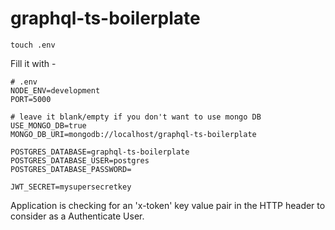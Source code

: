 # graphql-ts-boilerplate

```
touch .env
```

Fill it with -

```
# .env
NODE_ENV=development
PORT=5000

# leave it blank/empty if you don't want to use mongo DB
USE_MONGO_DB=true
MONGO_DB_URI=mongodb://localhost/graphql-ts-boilerplate

POSTGRES_DATABASE=graphql-ts-boilerplate
POSTGRES_DATABASE_USER=postgres
POSTGRES_DATABASE_PASSWORD=

JWT_SECRET=mysupersecretkey
```

Application is checking for an 'x-token' key value pair in the HTTP header to consider as a Authenticate User.
